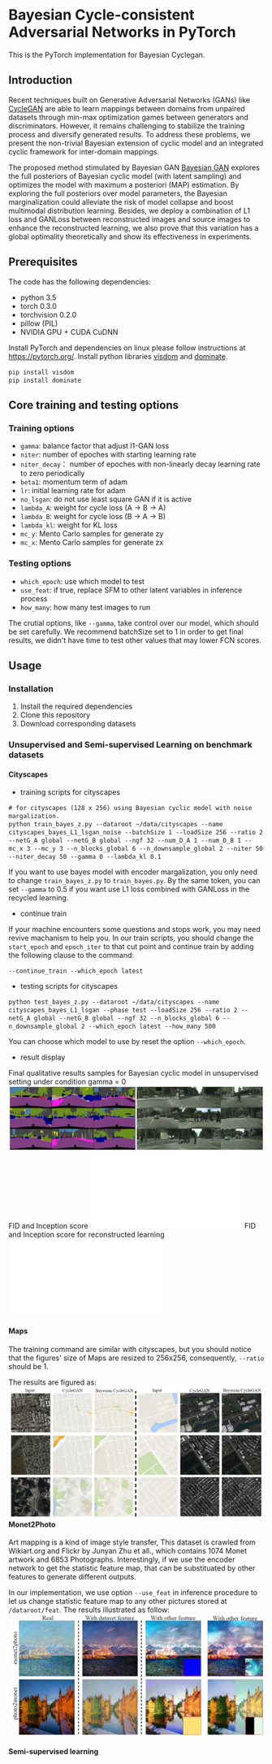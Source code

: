 # Bayesian Cycle-consistent Adversarial Networks in PyTorch

This is the PyTorch implementation for Bayesian Cyclegan.

## Introduction

Recent techniques built on Generative Adversarial Networks (GANs) like [CycleGAN](https://arxiv.org/abs/1703.10593) are able to learn mappings between domains from unpaired datasets through min-max optimization games between generators and discriminators. However, it remains challenging to stabilize the training process and diversify generated results. To address these problems, we present the non-trivial Bayesian extension of cyclic model and an integrated cyclic framework for inter-domain mappings.

The proposed method stimulated by Bayesian GAN [Bayesian GAN](https://arxiv.org/abs/1705.09558) explores the full posteriors of Bayesian cyclic model (with latent sampling) and optimizes the model with maximum a posteriori (MAP) estimation. By exploring the full posteriors over model parameters, the Bayesian marginalization could alleviate the risk of model collapse and boost multimodal distribution learning. Besides, we deploy a combination of L1 loss and GANLoss between reconstructed images and source images to enhance the reconstructed learning, we also prove that this variation has a global optimality theoretically and show its effectiveness in experiments.

## Prerequisites
The code has the following dependencies:

- python 3.5
- torch 0.3.0
- torchvision 0.2.0
- pillow (PIL)
- NVIDIA GPU + CUDA CuDNN

Install PyTorch and dependencies on linux please follow instructions at https://pytorch.org/.
Install python libraries [visdom](https://github.com/facebookresearch/visdom) and [dominate](https://github.com/Knio/dominate).
````
pip install visdom 
pip install dominate
````

## Core training and testing options

### Training options
- `gamma`: balance factor that adjust l1-GAN loss
- `niter`: number of epoches with starting learning rate
- `niter_decay`： number of epoches with non-linearly decay learning rate to zero periodically
- `beta1`: momentum term of adam
- `lr`: initial learning rate for adam
- `no_lsgan`: do not use least square GAN if it is active
- `lambda_A`: weight for cycle loss (A -> B -> A)
- `lambda_B`: weight for cycle loss (B -> A -> B)
- `lambda_kl`: weight for KL loss
- `mc_y`: Mento Carlo samples for generate zy
- `mc_x`: Mento Carlo samples for generate zx

### Testing options
- `which_epoch`: use which model to test
- `use_feat`: if true, replace SFM to other latent variables in inference process
- `how_many`: how many test images to run

The crutial options, like `--gamma`, take control over our model, which should be set carefully. We recommend batchSize set to 1 in order to get final results, we didn't have time to test other values that may lower FCN scores.

## Usage

### Installation

1. Install the required dependencies
2. Clone this repository
3. Download corresponding datasets

### Unsupervised and Semi-supervised Learning on benchmark datasets

#### Cityscapes
* training scripts for cityscapes

````
# for cityscapes (128 x 256) using Bayesian cyclic model with noise margalization.
python train_bayes_z.py --dataroot ~/data/cityscapes --name cityscapes_bayes_L1_lsgan_noise --batchSize 1 --loadSize 256 --ratio 2 --netG_A global --netG_B global --ngf 32 --num_D_A 1 --num_D_B 1 --mc_x 3 --mc_y 3 --n_blocks_global 6 --n_downsample_global 2 --niter 50 --niter_decay 50 --gamma 0 --lambda_kl 0.1
````

If you want to use bayes model with encoder margalization, you only need to change `train_bayes_z.py` to `train_bayes.py`. By the same token, you can set `--gamma` to 0.5 if you want use L1 loss combined with GANLoss in the recycled learning.

* continue train

If your machine encounters some questions and stops work, you may need revive machanism to help you. In our train scripts, you should change the `start_epoch` and `epoch_iter` to that cut point and continue train by adding the following clause to the command:
````
--continue_train --which_epoch latest
````

* testing scripts for cityscapes

````
python test_bayes_z.py --dataroot ~/data/cityscapes --name cityscapes_bayes_L1_lsgan --phase test --loadSize 256 --ratio 2 --netG_A global --netG_B global --ngf 32 --n_blocks_global 6 --n_downsample_global 2 --which_epoch latest --how_many 500
````
You can choose which model to use by reset the option `--which_epoch`.

* result display

Final qualitative results samples for Bayesian cyclic model in unsupervised setting under condition gamma = 0
![](./assets/cityscapes.PNG)
FID and Inception score
![](./assets/cityscapes_fid_inception.pdf)
FID and Inception score for reconstructed learning
![](./assets/cityscapes_rec_fid_inception.pdf)

#### Maps
The training command are similar with cityscapes, but you should notice that the figures' size of Maps are resized to 256x256, consequently, `--ratio` should be 1.

The results are figured as:
<img src="assets/maps.png" align="left" width="800px"/>

#### Monet2Photo
Art mapping is a kind of image style transfer, This dataset is crawled from Wikiart.org and Flickr by Junyan Zhu et all., which contains 1074 Monet artwork and 6853 Photographs. Interestingly, if we use the encoder network to get the statistic feature map, that can be substituated by other features to generate different outputs.

In our implementation, we use option `--use_feat` in inference procedure to let us change statistic feature map to any other pictures stored at `/dataroot/feat`. The results illustrated as follow:
![](./img/monet2photo.PNG)
 
#### Semi-supervised learning


